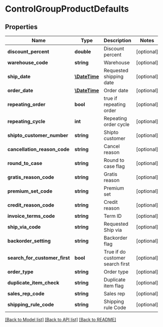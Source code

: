 # ControlGroupProductDefaults

## Properties
Name | Type | Description | Notes
------------ | ------------- | ------------- | -------------
**discount_percent** | **double** | Discount percent | [optional] 
**warehouse_code** | **string** | Warehouse | [optional] 
**ship_date** | [**\DateTime**](\DateTime.md) | Requested shipping date | [optional] 
**order_date** | [**\DateTime**](\DateTime.md) | Order date | [optional] 
**repeating_order** | **bool** | true if repeating order | [optional] 
**repeating_cycle** | **int** | Repeating order cycle | [optional] 
**shipto_customer_number** | **string** | Shipto customer | [optional] 
**cancellation_reason_code** | **string** | Cancel reason | [optional] 
**round_to_case** | **string** | Round to case flag | [optional] 
**gratis_reason_code** | **string** | Gratis reason | [optional] 
**premium_set_code** | **string** | Premium set | [optional] 
**credit_reason_code** | **string** | Credit reason | [optional] 
**invoice_terms_code** | **string** | Term ID | [optional] 
**ship_via_code** | **string** | Requested Ship via | [optional] 
**backorder_setting** | **string** | Backorder flag | [optional] 
**search_for_customer_first** | **bool** | True if do customer search first | [optional] 
**order_type** | **string** | Order type | [optional] 
**duplicate_item_check** | **string** | Duplicate item flag | [optional] 
**sales_rep_code** | **string** | Sales rep | [optional] 
**shipping_rule_code** | **string** | Shipping rule Code | [optional] 

[[Back to Model list]](../README.md#documentation-for-models) [[Back to API list]](../README.md#documentation-for-api-endpoints) [[Back to README]](../README.md)


